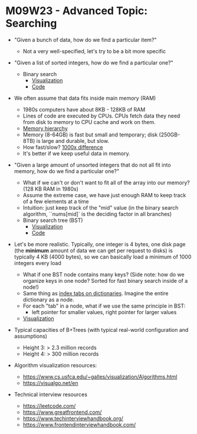 # M09W23 - Advanced Topic: Searching

- "Given a bunch of data, how do we find a particular item?"
  - Not a very well-specified, let's try to be a bit more specific

- "Given a list of sorted integers, how do we find a particular one?"
  - Binary search
    - [Visualization](https://www.cs.usfca.edu/~galles/visualization/Search.html)
    - [Code](https://leetcode.com/problems/binary-search/description/)

- We often assume that data fits inside main memory (RAM)
  - 1980s computers have about 8KB - 128KB of RAM
  - Lines of code are executed by CPUs. CPUs fetch data they need from disk to memory to CPU cache and work on them.
  - [Memory hierarchy](https://diveintosystems.org/book/C11-MemHierarchy/mem_hierarchy.html)
  - Memory (8-64GB) is fast but small and temporary; disk (250GB-8TB) is large and durable, but slow.
  - How fast/slow? [1000x difference](https://gist.github.com/hellerbarde/2843375)
  - It's better if we keep useful data in memory.

- "Given a large amount of unsorted integers that do not all fit into memory, how do we find a particular one?"
  - What if we can't or don't want to fit all of the array into our memory? (128 KB RAM in 1980s)
  - Assume the extreme case, we have just enough RAM to keep track of a few elements at a time
  - Intuition: just keep track of the "mid" value (in the binary search algorithm, ``nums[mid]` is the deciding factor in all branches)
  - Binary search tree (BST)
    - [Visualization](https://www.cs.usfca.edu/~galles/visualization/BST.html)
    - [Code](https://leetcode.com/problems/search-in-a-binary-search-tree/)

- Let's be more realistic. Typically, one integer is 4 bytes, one disk page (the **minimum** amount of data we can get per request to disks) is typically 4 KB (4000 bytes), so we can basically load a minimum of 1000 integers every load
  - What if one BST node contains many keys? (Side note: how do we organize keys in one node? Sorted for fast binary search inside of a node!)
  - Same thing as [index tabs on dictionaries](
  https://upload.wikimedia.org/wikipedia/commons/2/2a/Index_tab_on_dictionaries.png). Imagine the entire dictionary as a node.
  - For each "tab" in a node, what if we use the same principle in BST:
    - left pointer for smaller values, right pointer for larger values
  - [Visualization](https://www.cs.usfca.edu/~galles/visualization/BPlusTree.html)

- Typical capacities of B+Trees (with typical real-world configuration and assumptions)
  - Height 3: > 2.3 million records
  - Height 4: > 300 million records

- Algorithm visualization resources:
  - https://www.cs.usfca.edu/~galles/visualization/Algorithms.html
  - https://visualgo.net/en

- Technical interview resources
  - https://leetcode.com/
  - https://www.greatfrontend.com/
  - https://www.techinterviewhandbook.org/
  - https://www.frontendinterviewhandbook.com/

